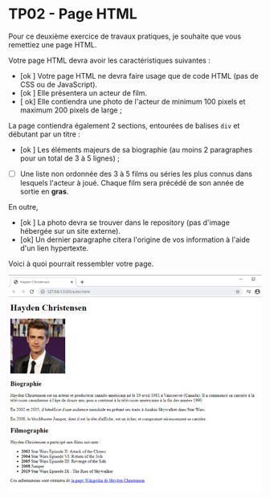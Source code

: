# TP02 - Page HTML

Pour ce deuxième exercice de travaux pratiques, je souhaite que vous remettiez une page HTML.

Votre page HTML devra avoir les caractéristiques suivantes :

- [ok ] Votre page HTML ne devra faire usage que de code HTML (pas de CSS ou de JavaScript).
- [ok ] Elle présentera un acteur de film.
- [ ok] Elle contiendra une photo de l'acteur de minimum 100 pixels et maximum 200 pixels de large ;

La page contiendra également 2 sections, entourées de balises `div` et débutant par un titre :

- [ok ] Les éléments majeurs de sa biographie (au moins 2 paragraphes pour un total de 3 à 5 lignes) ;
- [ ] Une liste non ordonnée des 3 à 5 films ou séries les plus connus dans lesquels l'acteur à joué. Chaque film sera précédé de son année de sortie en **gras**.

En outre,

- [ok ] La photo devra se trouver dans le repository (pas d'image hébergée sur un site externe).
- [ok] Un dernier paragraphe citera l'origine de vos information à l'aide d'un lien hypertexte.

Voici à quoi pourrait ressembler votre page.

![Exemple](images/TP02_exemple.png)

